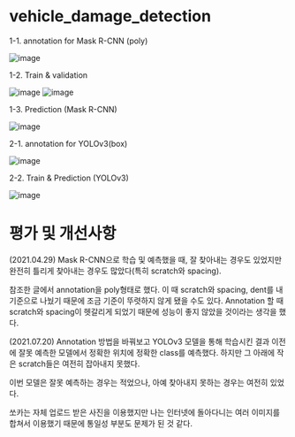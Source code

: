 # vehicle_damage_detection

1-1. annotation for Mask R-CNN (poly)

![image](https://user-images.githubusercontent.com/74915359/126510683-d3cf76d7-31fd-4210-afc7-7ee8e59c344f.png)

1-2. Train & validation

![image](https://user-images.githubusercontent.com/74915359/126510949-df1333b0-44f6-4577-bef3-3e9b46099478.png) ![image](https://user-images.githubusercontent.com/74915359/126510964-494421d3-b67e-4581-b72a-1183695c76c1.png)


1-3. Prediction (Mask R-CNN)

![image](https://user-images.githubusercontent.com/74915359/126511163-df214aec-61cb-4203-9a00-869cee258cb1.png)

2-1. annotation for YOLOv3(box)

![image](https://user-images.githubusercontent.com/74915359/126511515-fde39220-4d6d-45af-8889-782bb5671a2c.png)


2-2. Train & Prediction (YOLOv3)

![image](https://user-images.githubusercontent.com/74915359/126511251-296f89ad-0121-4393-9d65-db1e1f10d1eb.png)


# 평가 및 개선사항
(2021.04.29)
Mask R-CNN으로 학습 및 예측했을 때, 잘 찾아내는 경우도 있었지만 완전히 틀리게 찾아내는 경우도 많았다(특히 scratch와 spacing). 

참조한 글에서 annotation을 poly형태로 했다. 이 때 scratch와 spacing, dent를 내 기준으로 나눴기 때문에 조금 기준이 뚜렷하지 않게 됐을 수도 있다. Annotation 할 때 scratch와 spacing이 헷갈리게 되었기 때문에 성능이 좋지 않았을 것이라는 생각을 했다.

(2021.07.20)
Annotation 방법을 바꿔보고 YOLOv3 모델을 통해 학습시킨 결과 이전에 잘못 예측한 모델에서 정확한 위치에 정확한 class를 예측했다. 하지만 그 아래에 작은 scratch들은 여전히 잡아내지 못했다.

이번 모델은 잘못 예측하는 경우는 적었으나, 아예 찾아내지 못하는 경우는 여전히 있었다.

쏘카는 자체 업로드 받은 사진을 이용했지만 나는 인터넷에 돌아다니는 여러 이미지를 합쳐서 이용했기 때문에 통일성 부분도 문제가 된 것 같다.
